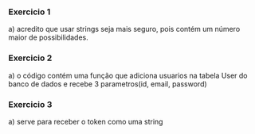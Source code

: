 ### Exercicio 1
a) acredito que usar strings seja mais seguro, pois contém um número maior de possibilidades.

### Exercicio 2
a) o código contém uma função que adiciona usuarios na tabela User do banco de dados e recebe 3 parametros(id, email, password)

### Exercicio 3
a) serve para receber o token como uma string